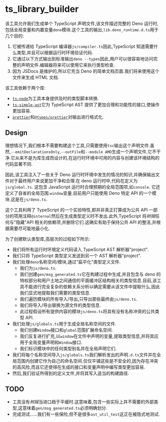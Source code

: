 # ts_library_builder

该工具允许我们生成单个 TypeScript 声明文件,该文件描述完整的 Deno 运行时,包括全局变量和内置变量`deno`模块.这个工具的输出,`lib.deno_runtime.d.ts`用于几个目的:

1.  它被传递给 TypeScript 编译器`js/compiler.ts`因此,TypeScript 知道需要什么类型,并且可以根据运行时环境验证代码.
2.  它通过以下方式输出到标准输出`deno --types`因此,用户可以很容易地访问完整的声明文件.编辑器将来可以使用它来执行类型检查.
3.  因为 JSDocs 是维护的,所以它充当 Deno 的简单文档页面.我们将来使用这个文件来生成 HTML 文档.

该工具依赖于两个库:

- [`ts-node`](https://www.npmjs.com/package/ts-node)为工具本身提供及时的类型脚本转换.
- [`ts-simple-ast`](https://www.npmjs.com/package/ts-simple-ast)它为 TypeScript AST 提供了更加合理和功能性的接口,使操作更加容易.
- [`prettier`](https://www.npmjs.com/package/prettier)和[`@types/prettier`](https://www.npmjs.com/package/@types/prettier)对输出进行格式化.

## Design

理想情况下,我们根本不需要构建这个工具,只需要使用`tsc`输出这个声明文件.虽然,`--emitDeclarationsOnly`,`--outFile`和`--module AMD`生成一个声明文件,它不干净.它从来不是为库生成而设计的,在运行时环境中可用的内容与创建该环境结构的代码显著不同.

因此,该工具注入了一些关于 Deno 运行时环境中发生的情况的知识,并确保输出文件对于最终用户来说更加干净和合理.在 deno 运行时中,代码在定义为`js/global.ts`. 这包含 JavaScript 运行时合理预期的全局范围项,如`console`. 它还定义了自省的全局范围.`window`变量.目前用户只能使用 Deno 特定 API 的一个模块.这是在`js/deno.ts`.

这个工具利用了 TypeScript 的一个实验特性,即并非真正打算成为公共 API 一部分的项用注释`@internal`然后在生成类型定义时不发出.此外,TypeScript 将*树摇*任何与"隐藏"API 相关的依赖项,并删除它们.这确实有助于保持公共 API 的整洁,并根据需要尽可能地最小化.

为了创建默认类型库,高层次的过程如下所示:

- 我们将所有运行时环境定义代码读入 TypeScript AST 解析器"project".
- 我们只将 TypeScript 类型定义发送到另一个 AST 解析器"project".
- 我们处理`deno`名称空间/模块,通过"扁平化"类型定义文件.
  - 我们为`js/deno.ts`.
  - 我们创建`gen/msg_generated.ts`它在构建过程中生成,并且包含与 deno 的特权部分和用户土地之间通信的平面缓冲区结构相关的类型信息.目前,该工具不能进行完全复杂的依赖关系分析以确定需要从该文件中提取什么,因此我们显式地提取我们需要的类型信息.
  - 我们遍历模块的所有导入/导出,只导出那些最终由`js/deno.ts`.
  - 我们将导入/导出替换为源文件的类型信息.
  - 此过程假设所有提供内容的模块`js/deno.ts`将具有没有名称冲突的公共类型 API.
- 我们处理`js/globals.ts`用于生成全局名称空间的文件.
  - 我们创建`Window`接口和`global`范围扩展命名空间.
  - 我们反复进行扩充,以`window`在文件中声明的变量,提取类型信息,并将其应用于全局变量声明和`Window`接口.
  - 我们标识模块中的任何类型别名并在全局声明它们.
- 我们将每个名称空间导入`js/globals.ts`我们解析发出的声明`.d.ts`文件并在全局范围内创建它作为自己的命名空间.仅仅平铺这些是不安全的,因为存在冲突的高风险,而且它还使得在生成的接口和变量声明中编写类型更加容易.
- 然后,我们验证所得到的定义文件,并将其写入适当的构建路径.

## TODO

- 工具没有*树摇*当进口趋于平缓时.这意味着,包含一些实际上并不需要的外部类型,这意味着`gen/msg_generated.ts`必须明确划分.
- 完成测试……我们有一些保险,但不是很多`ast_util_test`这正在被隐式地测试.
